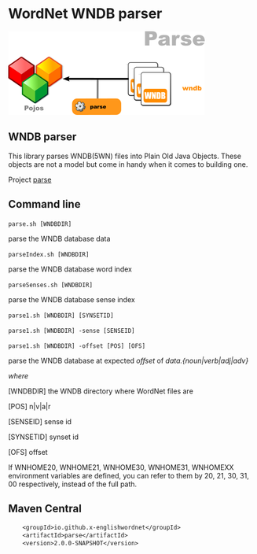 # WordNet WNDB parser

![Dataflow](images/dataflow7.png  "Dataflow")

## WNDB parser

This library parses WNDB(5WN) files into Plain Old Java Objects. These objects are not a model but come in handy when it comes to building one.

Project [parse](https://github.com/x-englishwordnet/parse)

## Command line

`parse.sh [WNDBDIR]`

parse the WNDB database data

`parseIndex.sh [WNDBDIR]`

parse the WNDB database word index

`parseSenses.sh [WNDBDIR]`

parse the WNDB database sense index

`parse1.sh [WNDBDIR] [SYNSETID]`

`parse1.sh [WNDBDIR] -sense [SENSEID]`

`parse1.sh [WNDBDIR] -offset [POS] [OFS]`

parse the WNDB database at expected *offset* of *data.{noun|verb|adj|adv}*

*where*

[WNDBDIR] the WNDB directory where WordNet files are

[POS]     n|v|a|r

[SENSEID]     sense id

[SYNSETID]    synset id

[OFS]     offset

If WNHOME20, WNHOME21, WNHOME30, WNHOME31, WNHOMEXX environment variables are defined, you can refer to them by 20, 21, 30, 31, 00 respectively, instead of the full path.

## Maven Central

        <groupId>io.github.x-englishwordnet</groupId>
        <artifactId>parse</artifactId>
        <version>2.0.0-SNAPSHOT</version>

